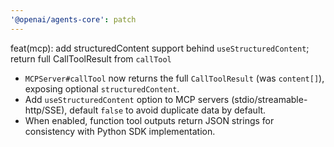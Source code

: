 ```yaml
---
'@openai/agents-core': patch
---
```


feat(mcp): add structuredContent support behind `useStructuredContent`; return full CallToolResult from `callTool`

- `MCPServer#callTool` now returns the full `CallToolResult` (was `content[]`), exposing optional `structuredContent`.
- Add `useStructuredContent` option to MCP servers (stdio/streamable-http/SSE), default `false` to avoid duplicate data by default.
- When enabled, function tool outputs return JSON strings for consistency with Python SDK implementation.
